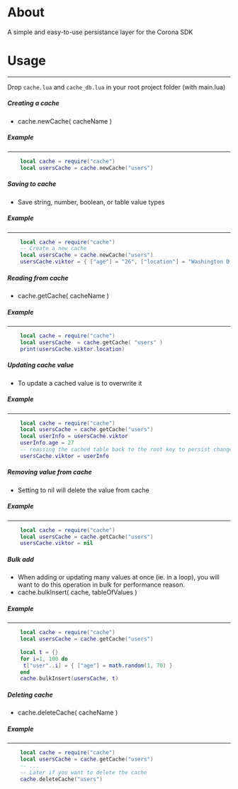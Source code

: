 # About
A simple and easy-to-use persistance layer for the Corona SDK

# Usage
------------
Drop `cache.lua` and `cache_db.lua` in your root project folder (with main.lua)

##### Creating a cache
* cache.newCache( cacheName )
##### Example
------------
```lua
    local cache = require("cache")
    local usersCache = cache.newCache("users")
```
##### Saving to cache
* Save string, number, boolean, or table value types
##### Example
------------
```lua
    local cache = require("cache")
    -- Create a new cache
    local usersCache = cache.newCache("users")
    usersCache.viktor = { ["age"] = "26", ["location"] = "Washington D.C" }
```

##### Reading from cache
* cache.getCache( cacheName )
##### Example
------------
```lua 
    local cache = require("cache")
    local usersCache  = cache.getCache( "users" )
    print(usersCache.viktor.location)
```
##### Updating cache value
* To update a cached value is to overwrite it
##### Example
------------
```lua
    local cache = require("cache")
    local usersCache = cache.getCache("users")
    local userInfo = usersCache.viktor
    userInfo.age = 27
    -- reassing the cached table back to the root key to persist changes
    usersCache.viktor = userInfo
```

##### Removing value from cache
* Setting to nil will delete the value from cache
##### Example
------------
```lua
    local cache = require("cache")
    local usersCache = cache.getCache("users")
    usersCache.viktor = nil
```

##### Bulk add
* When adding or updating many values at once (ie. in a loop), you will want to do this operation in bulk for performance reason.
* cache.bulkInsert( cache, tableOfValues )
##### Example
------------
```lua
    local cache = require("cache")
    local usersCache = cache.getCache("users")
    
    local t = {}
    for i=1, 100 do
     t["user"..i] = { ["age"] = math.random(1, 70) }
    end
    cache.bulkInsert(usersCache, t)
```

##### Deleting cache
* cache.deleteCache( cacheName )
##### Example
------------
```lua
    local cache = require("cache")
    local usersCache = cache.getCache("users")
    -- ...
    -- Later if you want to delete the cache
    cache.deleteCache("users")
```
